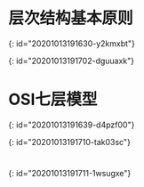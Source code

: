# 层次结构基本原则
{: id="20201013191630-y2kmxbt"}

{: id="20201013191702-dguuaxk"}

# OSI七层模型
{: id="20201013191639-d4pzf00"}

{: id="20201013191710-tak03sc"}

# 
{: id="20201013191711-1wsugxe"}

